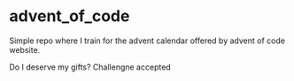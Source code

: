 # advent_of_code

Simple repo where I train for the advent calendar offered by advent of code website.

Do I deserve my gifts? Challengne accepted
